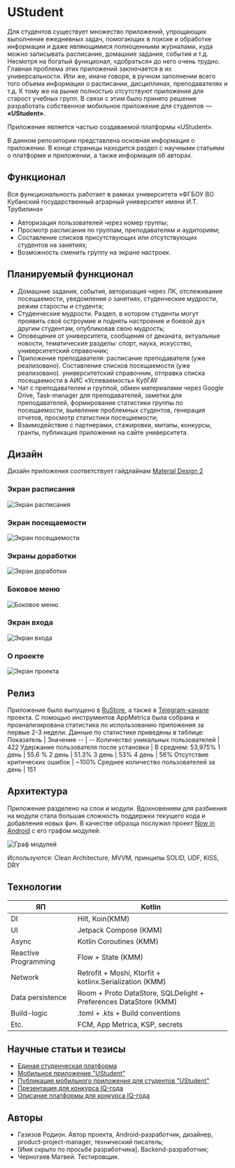 # UStudent

Для студентов существует множество приложений, упрощающих выполнение ежедневных задач, помогающих в поиске и обработке информации и даже являющимися полноценными журналами, куда можно записывать расписание, домашние задания, события и т.д. Несмотря на богатый функционал, «добраться» до него очень трудно. Главная проблема этих приложений заключается в их универсальности. Или же, иначе говоря, в ручном заполнении всего того объема информации о расписании, дисциплинах, преподавателях и т.д. К тому же на рынке полностью отсутствуют приложения для старост учебных групп. В связи с этим было принято решение разработать собственное мобильное приложение для студентов — **«UStudent»**. 

Приложение является частью создаваемой платформы «UStudent».

В данном репозитории представлена основная информация о приложении. В конце страницы находится раздел с научными статьями о платформе и приложении, а также информация об авторах.

## Функционал

Вся функциональность работает в рамках университета «ФГБОУ ВО Кубанский государственный аграрный университет имени И.Т. Трубилина»
- Авторизация пользователей через номер группы;
- Просмотр расписания по группам, преподавателям и аудиториям;
- Составление списков присутствующих или отсутствующих студентов на занятиях;
- Возможность сменить группу на экране настроек.

## Планируемый функционал

- Домашние задания, события, авторизация через ЛК, отслеживание посещаемости, уведомления о занятиях, студенческие мудрости, режим старосты и студента;
- Студенческие мудрости. Раздел, в котором студенты могут проявить своё остроумие и поднять настроение и боевой дух другим студентам, опубликовав свою мудрость;
- Оповещения от университета, сообщения от деканата, актуальные новости, тематические разделы: спорт, наука, искусство, университетский справочник;
- Приложение преподавателя: расписание преподавателя (уже реализовано). Составление списков посещаемости (уже реализовано). университетский справочник, отправка списка посещаемости в АИС «Успеваемость» КубГАУ
- Чат с преподавателем и группой, обмен материалами через Google Drive, Task-manager для преподавателей, заметки для преподавателей, формирование статистики группы по посещаемости, выявление проблемных студентов, генерация отчетов, просмотр статистики посещаемости;
- Взаимодействие с партнерами, стажировки, митапы, конкурсы, гранты, публикация приложения на сайте университета.

## Дизайн

Дизайн приложения соответствует гайдлайнам [Material Design 2](https://m2.material.io/design/guidelines-overview)

### Экран расписания

![Экран расписания](/assets/schedule.png "Расписание")

### Экран посещаемости

![Экран посещаемости](/assets/attendance.png "Посещаемость")

### Экраны доработки
![Экран доработки](/assets/in-works.png "Доработка")
### Боковое меню

![Боковое меню](/assets/sidenav.png "Меню")

### Экран входа
![Экран входа](/assets/login.png "Вход")
### О проекте
![Экран проекта](/assets/about-project.png "Проект")
## Релиз

Приложение было выпущено в [RuStore](https://apps.rustore.ru/app/ru.ustudentplatform.ustudent), а также в [Telegram-канале](https://t.me/ustudentapp) проекта.
С помощью инструментов AppMetrica была собрана и проанализирована статистика по использованию приложения за первые 2-3 недели.
Данные по статистике приведены в таблице:
Показатель | Значение
-- | --
Количество уникальных пользователей | 422
Удержание пользователя после установки | В среднем: 53,975%
1 день | 55.6 %
2 день | 51.3%
3 день | 53%
4 день | 56%
Отсутствие критических ошибок | ~100%
Среднее количество пользователей за день | 151

## Архитектура

Приложение разделено на слои и модули. Вдохновением для разбиения на модули стала большая сложность поддержки текущего кода и добавления новых фич. В качестве образца послужил проект [Now in Android](https://github.com/android/nowinandroid) с его графом модулей:

![Граф модулей](/assets/modularization-graph.drawio.png)

Используются: Clean Architecture, MVVM, принципы SOLID, UDF, KISS, DRY

## Технологии

ЯП | Kotlin
-- | --
DI | Hilt, Koin(KMM)
UI | Jetpack Compose (KMM)
Async | Kotlin Coroutines (KMM) 
Reactive Programming | Flow + State (KMM)
Network | Retrofit + Moshi, Ktorfit + kotlinx.Serialization (KMM)
Data persistence | Room + Proto DataStore, SQLDelight + Preferences DataStore (KMM)
Build-logic | .toml + .kts + Build conventions
Etc. | FCM, App Metrica, KSP, secrets

## Научные статьи и тезисы

- [Единая студенческая платформа](articles/единая_студенческая_платформа.docx)
- [Мобильное приложение "UStudent"](articles/мобильное_приложение_ustudent.docx)
- [Публикация мобильного приложения для студентов "UStudent"](/articles/публикация.docx)
- [Презентация для конкурса IQ-года](iq/презентация.pdf)
- [Описание платформы для конкурса IQ-года](iq/платформа.docx)

## Авторы
- Газизов Родион. Автор проекта, Android-разработчик, дизайнер, product-project-manager, технический писатель;
- \[Имя скрыто по просьбе разработчика\]. Backend-разработчик;
- Черногаев Матвей. Тестировщик.
